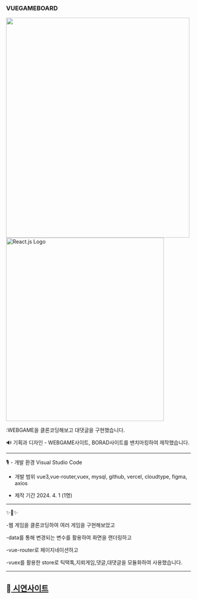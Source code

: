 ### VUEGAMEBOARD

 

<img src="https://m.media-amazon.com/images/I/818AwiiJMaL.png" width="500" height="600">
<img src="https://upload.wikimedia.org/wikipedia/commons/f/f1/Vue.png" alt="React.js Logo" width="430" height="500">

:WEBGAME을 클론코딩해보고 대댓글을 구현했습니다.

🔊 
기획과 디자인 - WEBGAME사이트, BORAD사이트를 밴치마킹하여 제작했습니다.

-------------

 🎙️ - 개발 환경
      Visual Studio Code

   - 개발 범위
     vue3,vue-router,vuex, mysql, github, vercel, cloudtype, figma, axios
 
   - 제작 기간
     2024. 4. 1 (1명)

-------------
✨🎺✨

-웹 게임을 클론코딩하여 여러 게임을 구현해보았고 

-data를 통해 변경되는 변수를 활용하여 화면을 랜더링하고 

-vue-router로 페이지네이션하고 

-vuex를 활용한 store로 틱택톡,지뢰게임,댓글,대댓글을 모듈화하여 사용했습니다.

-------------
## 📢<a href="https://vueweb-psi.vercel.app/"> 시연사이트 <a/> 
